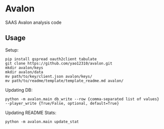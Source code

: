 # Avalon
SAAS Avalon analysis code

## Usage

Setup:
```
pip install gspread oauth2client tabulate
git clone https://github.com/yao12310/avalon.git
mkdir avalon/keys
mkdir avalon/data
mv path/to/key/client.json avalon/keys/
mv path/to/readme/template/template_readme.md avalon/
```

Updating DB:
```
python -m avalon.main db_write --row {comma-separated list of values} --player_write {True/False, optional, default=True}
```

Updating README Stats:
```
python -m avalon.main update_stat
```
